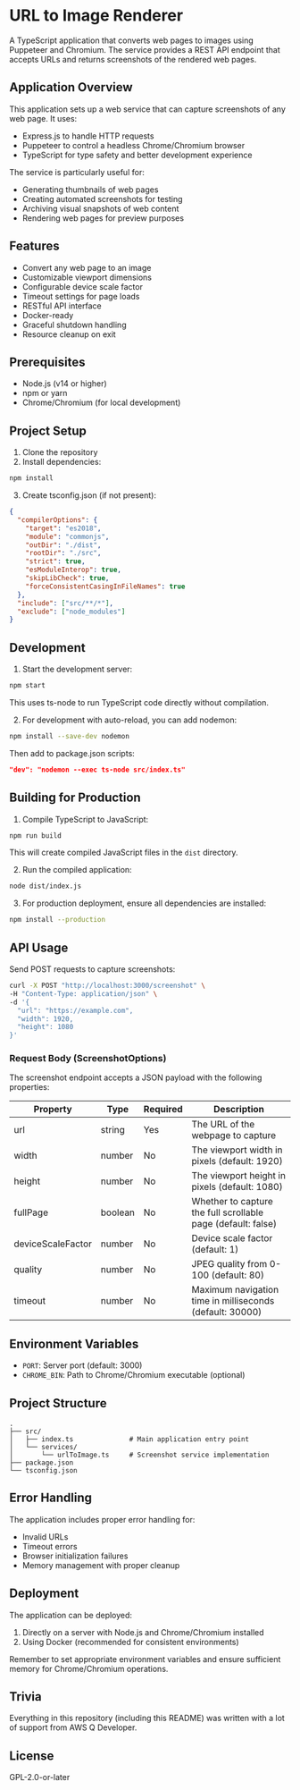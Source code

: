 # URL to Image Renderer

A TypeScript application that converts web pages to images using Puppeteer and Chromium. The service provides a REST API endpoint that accepts URLs and returns screenshots of the rendered web pages.

## Application Overview

This application sets up a web service that can capture screenshots of any web page. It uses:
- Express.js to handle HTTP requests
- Puppeteer to control a headless Chrome/Chromium browser
- TypeScript for type safety and better development experience

The service is particularly useful for:
- Generating thumbnails of web pages
- Creating automated screenshots for testing
- Archiving visual snapshots of web content
- Rendering web pages for preview purposes

## Features

- Convert any web page to an image
- Customizable viewport dimensions
- Configurable device scale factor
- Timeout settings for page loads
- RESTful API interface
- Docker-ready
- Graceful shutdown handling
- Resource cleanup on exit

## Prerequisites

- Node.js (v14 or higher)
- npm or yarn
- Chrome/Chromium (for local development)

## Project Setup

1. Clone the repository
2. Install dependencies:
```bash
npm install
```

3. Create tsconfig.json (if not present):
```json
{
  "compilerOptions": {
    "target": "es2018",
    "module": "commonjs",
    "outDir": "./dist",
    "rootDir": "./src",
    "strict": true,
    "esModuleInterop": true,
    "skipLibCheck": true,
    "forceConsistentCasingInFileNames": true
  },
  "include": ["src/**/*"],
  "exclude": ["node_modules"]
}
```

## Development

1. Start the development server:
```bash
npm start
```
This uses ts-node to run TypeScript code directly without compilation.

2. For development with auto-reload, you can add nodemon:
```bash
npm install --save-dev nodemon
```
Then add to package.json scripts:
```json
"dev": "nodemon --exec ts-node src/index.ts"
```

## Building for Production

1. Compile TypeScript to JavaScript:
```bash
npm run build
```
This will create compiled JavaScript files in the `dist` directory.

2. Run the compiled application:
```bash
node dist/index.js
```

3. For production deployment, ensure all dependencies are installed:
```bash
npm install --production
```

## API Usage

Send POST requests to capture screenshots:

```bash
curl -X POST "http://localhost:3000/screenshot" \
-H "Content-Type: application/json" \
-d '{
  "url": "https://example.com",
  "width": 1920,
  "height": 1080
}'
```

### Request Body (ScreenshotOptions)

The screenshot endpoint accepts a JSON payload with the following properties:

| Property | Type | Required | Description |
|----------|------|----------|-------------|
| url | string | Yes | The URL of the webpage to capture |
| width | number | No | The viewport width in pixels (default: 1920) |
| height | number | No | The viewport height in pixels (default: 1080) |
| fullPage | boolean | No | Whether to capture the full scrollable page (default: false) |
| deviceScaleFactor | number | No | Device scale factor (default: 1) |
| quality | number | No | JPEG quality from 0-100 (default: 80) |
| timeout | number | No | Maximum navigation time in milliseconds (default: 30000) |


## Environment Variables

- `PORT`: Server port (default: 3000)
- `CHROME_BIN`: Path to Chrome/Chromium executable (optional)

## Project Structure
```
.
├── src/
│   ├── index.ts              # Main application entry point
│   └── services/
│       └── urlToImage.ts     # Screenshot service implementation
├── package.json
└── tsconfig.json
```

## Error Handling

The application includes proper error handling for:
- Invalid URLs
- Timeout errors
- Browser initialization failures
- Memory management with proper cleanup

## Deployment

The application can be deployed:
1. Directly on a server with Node.js and Chrome/Chromium installed
2. Using Docker (recommended for consistent environments)

Remember to set appropriate environment variables and ensure sufficient memory for Chrome/Chromium operations.

## Trivia

Everything in this repository (including this README) was written with a lot of support from AWS Q Developer.

## License

GPL-2.0-or-later